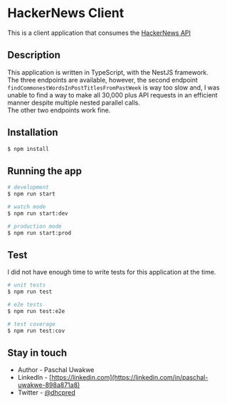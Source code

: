 # HackerNews Client
This is a client application that consumes the [HackerNews API](https://github.com/HackerNews/API)

## Description
This application is written in TypeScript, with the NestJS framework.  
The three endpoints are available, however, the second endpoint `findCommonestWordsInPostTitlesFromPastWeek` is way too 
slow and, I was unable to find a way to make all 30,000 plus API requests in an efficient manner despite multiple nested parallel calls.  
The other two endpoints work fine.


## Installation

```bash
$ npm install
```

## Running the app

```bash
# development
$ npm run start

# watch mode
$ npm run start:dev

# production mode
$ npm run start:prod
```

## Test

I did not have enough time to write tests for this application at the time.
```bash
# unit tests
$ npm run test

# e2e tests
$ npm run test:e2e

# test coverage
$ npm run test:cov
```



## Stay in touch

- Author - Paschal Uwakwe
- LinkedIn - [https://linkedin.com](https://linkedin.com/in/paschal-uwakwe-898a871a8)
- Twitter - [@dhcpred](https://twitter.com/dhcpred)

